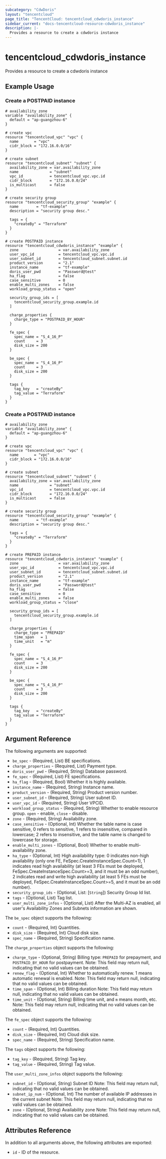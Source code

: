 ```yaml
---
subcategory: "CdwDoris"
layout: "tencentcloud"
page_title: "TencentCloud: tencentcloud_cdwdoris_instance"
sidebar_current: "docs-tencentcloud-resource-cdwdoris_instance"
description: |-
  Provides a resource to create a cdwdoris instance
---
```


# tencentcloud_cdwdoris_instance

Provides a resource to create a cdwdoris instance

## Example Usage

### Create a POSTPAID instance

```hcl
# availability zone
variable "availability_zone" {
  default = "ap-guangzhou-6"
}

# create vpc
resource "tencentcloud_vpc" "vpc" {
  name       = "vpc"
  cidr_block = "172.16.0.0/16"
}

# create subnet
resource "tencentcloud_subnet" "subnet" {
  availability_zone = var.availability_zone
  name              = "subnet"
  vpc_id            = tencentcloud_vpc.vpc.id
  cidr_block        = "172.16.0.0/24"
  is_multicast      = false
}

# create security group
resource "tencentcloud_security_group" "example" {
  name        = "tf-example"
  description = "security group desc."

  tags = {
    "createBy" = "Terraform"
  }
}

# create POSTPAID instance
resource "tencentcloud_cdwdoris_instance" "example" {
  zone                  = var.availability_zone
  user_vpc_id           = tencentcloud_vpc.vpc.id
  user_subnet_id        = tencentcloud_subnet.subnet.id
  product_version       = "2.1"
  instance_name         = "tf-example"
  doris_user_pwd        = "Password@test"
  ha_flag               = false
  case_sensitive        = 0
  enable_multi_zones    = false
  workload_group_status = "open"

  security_group_ids = [
    tencentcloud_security_group.example.id
  ]

  charge_properties {
    charge_type = "POSTPAID_BY_HOUR"
  }

  fe_spec {
    spec_name = "S_4_16_P"
    count     = 3
    disk_size = 200
  }

  be_spec {
    spec_name = "S_4_16_P"
    count     = 3
    disk_size = 200
  }

  tags {
    tag_key   = "createBy"
    tag_value = "Terraform"
  }
}
```

### Create a POSTPAID instance

```hcl
# availability zone
variable "availability_zone" {
  default = "ap-guangzhou-6"
}

# create vpc
resource "tencentcloud_vpc" "vpc" {
  name       = "vpc"
  cidr_block = "172.16.0.0/16"
}

# create subnet
resource "tencentcloud_subnet" "subnet" {
  availability_zone = var.availability_zone
  name              = "subnet"
  vpc_id            = tencentcloud_vpc.vpc.id
  cidr_block        = "172.16.0.0/24"
  is_multicast      = false
}

# create security group
resource "tencentcloud_security_group" "example" {
  name        = "tf-example"
  description = "security group desc."

  tags = {
    "createBy" = "Terraform"
  }
}

# create PREPAID instance
resource "tencentcloud_cdwdoris_instance" "example" {
  zone                  = var.availability_zone
  user_vpc_id           = tencentcloud_vpc.vpc.id
  user_subnet_id        = tencentcloud_subnet.subnet.id
  product_version       = "2.1"
  instance_name         = "tf-example"
  doris_user_pwd        = "Password@test"
  ha_flag               = false
  case_sensitive        = 0
  enable_multi_zones    = false
  workload_group_status = "close"

  security_group_ids = [
    tencentcloud_security_group.example.id
  ]

  charge_properties {
    charge_type = "PREPAID"
    time_span   = 1
    time_unit   = "m"
  }

  fe_spec {
    spec_name = "S_4_16_P"
    count     = 3
    disk_size = 200
  }

  be_spec {
    spec_name = "S_4_16_P"
    count     = 3
    disk_size = 200
  }

  tags {
    tag_key   = "createBy"
    tag_value = "Terraform"
  }
}
```

## Argument Reference

The following arguments are supported:

* `be_spec` - (Required, List) BE specifications.
* `charge_properties` - (Required, List) Payment type.
* `doris_user_pwd` - (Required, String) Database password.
* `fe_spec` - (Required, List) FE specifications.
* `ha_flag` - (Required, Bool) Whether it is highly available.
* `instance_name` - (Required, String) Instance name.
* `product_version` - (Required, String) Product version number.
* `user_subnet_id` - (Required, String) User subnet ID.
* `user_vpc_id` - (Required, String) User VPCID.
* `workload_group_status` - (Required, String) Whether to enable resource group. `open` - enable, `close` - disable.
* `zone` - (Required, String) Availability zone.
* `case_sensitive` - (Optional, Int) Whether the table name is case sensitive, 0 refers to sensitive, 1 refers to insensitive, compared in lowercase; 2 refers to insensitive, and the table name is changed to lowercase for storage.
* `enable_multi_zones` - (Optional, Bool) Whether to enable multi-availability zone.
* `ha_type` - (Optional, Int) High availability type: 0 indicates non-high availability (only one FE, FeSpec.CreateInstanceSpec.Count=1), 1 indicates read high availability (at least 3 FEs must be deployed, FeSpec.CreateInstanceSpec.Count>=3, and it must be an odd number), 2 indicates read and write high availability (at least 5 FEs must be deployed, FeSpec.CreateInstanceSpec.Count>=5, and it must be an odd number).
* `security_group_ids` - (Optional, List: [`String`]) Security Group Id list.
* `tags` - (Optional, List) Tag list.
* `user_multi_zone_infos` - (Optional, List) After the Multi-AZ is enabled, all user's Availability Zones and Subnets information are shown.

The `be_spec` object supports the following:

* `count` - (Required, Int) Quantities.
* `disk_size` - (Required, Int) Cloud disk size.
* `spec_name` - (Required, String) Specification name.

The `charge_properties` object supports the following:

* `charge_type` - (Optional, String) Billing type: `PREPAID` for prepayment, and `POSTPAID_BY_HOUR` for postpayment. Note: This field may return null, indicating that no valid values can be obtained.
* `renew_flag` - (Optional, Int) Whether to automatically renew. 1 means automatic renewal is enabled. Note: This field may return null, indicating that no valid values can be obtained.
* `time_span` - (Optional, Int) Billing duration Note: This field may return null, indicating that no valid values can be obtained.
* `time_unit` - (Optional, String) Billing time unit, and `m` means month, etc. Note: This field may return null, indicating that no valid values can be obtained.

The `fe_spec` object supports the following:

* `count` - (Required, Int) Quantities.
* `disk_size` - (Required, Int) Cloud disk size.
* `spec_name` - (Required, String) Specification name.

The `tags` object supports the following:

* `tag_key` - (Required, String) Tag key.
* `tag_value` - (Required, String) Tag value.

The `user_multi_zone_infos` object supports the following:

* `subnet_id` - (Optional, String) Subnet ID Note: This field may return null, indicating that no valid values can be obtained.
* `subnet_ip_num` - (Optional, Int) The number of available IP addresses in the current subnet Note: This field may return null, indicating that no valid values can be obtained.
* `zone` - (Optional, String) Availability zone Note: This field may return null, indicating that no valid values can be obtained.

## Attributes Reference

In addition to all arguments above, the following attributes are exported:

* `id` - ID of the resource.




